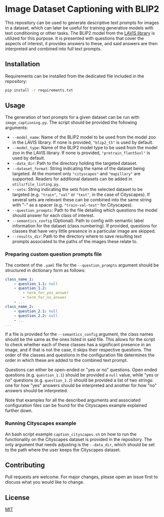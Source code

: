 # Image Dataset Captioning with BLIP2

This repository can be used to generate descriptive text prompts for images in a dataset, which can later be useful for training generative models with text conditioning or other tasks. The BLIP2 model from the [LAVIS library](https://github.com/salesforce/LAVIS) is utilized for this purpose. It is presented with questions that cover the aspects of interest, it provides answers to these, and said answers are then interpreted and combined into full text prompts.

## Installation

Requirements can be installed from the dedicated file included in the repository:
```bash
pip install -r requirements.txt
```

## Usage

The generation of text prompts for a given dataset can be run with `image_captioning.py`. The script should be provided the following arguments:
* `--model_name`: Name of the BLIP2 model to be used from the model zoo in the LAVIS library. If none is provided, `"blip2_t5"` is used by default.
* `--model_type`: Name of the BLIP2 model type to be used from the model zoo in the LAVIS library. If none is provided, `"pretrain_flant5xxl"` is used by default.
* `--data_dir`: Path to the directory holding the targeted dataset.
* `--dataset_format`: String indicating the name of the dataset being targeted. At the moment only `"cityscapes"` and `"mapillary"` are supported. Readers for additional datasets can be added in `utils/file_listing.py`.
* `--sets`: String indicating the sets from the selected dataset to be targeted (e.g. `"train"`, `"val"` or `"test"`, in the case of Cityscapes). If several sets are relevant these can be combined into the same string with "-" as a spacer (e.g. `"train-val-test"` for Cityscapes).
* `--question_prompts`: Path to the file detailing which questions the model should answer for each class of interest.
* `--semantics_config` (Optional): Path to config with semantic label information for the dataset (class numbering). If provided, questions for classes that have very little presence in a particular image are skipped.
* `--results_dir`: Path to the directory where to save resulting text prompts associated to the paths of the images these relate to.

### Preparing custom question prompts file

The content of the `.yaml` file for the `--question_prompts` argument should be structured in dictionary form as follows:

```yaml
class_name_1:
    - question_1.1: null
    - question_1.2:
        - term_for_yes_answer
        - term_for_no_answer
    - ...
class_name_2:
    - question_2.1: null
    - question_2.2: null
    - ...
...
```
If a file is provided for the `--semantics_config` argument, the class names should be the same as the ones listed in said file. This allows for the script to check whether each of these classes has a significant presence in an image, and if that is not the case, it skips their respective questions. The order of the classes and questions in the configuration file determines the order in which these are added to the combined text prompt.

Questions can either be open-ended or "yes or no" questions. Open ended questions (e.g. `question_1.1`) should be provided a `null` value, while "yes or no" questions (e.g. `question_1.2`) should be provided a list of two strings: one for how "yes" answers should be interpreted and another for how "no" answers should be interpreted.


Note that examples for all the described arguments and associated configuration files can be found for the Cityscapes example explained further down.

### Running Cityscapes example

An bash script example `caption_cityscapes.sh` on how to run the functionality on the Cityscapes dataset is provided in the repository. The only argument that needs adjusting is the `--data_dir`, which should be set to the path where the user keeps the Cityscapes dataset.

## Contributing

Pull requests are welcome. For major changes, please open an issue first to discuss what you would like to change.

## License

[MIT](https://choosealicense.com/licenses/mit/) 
